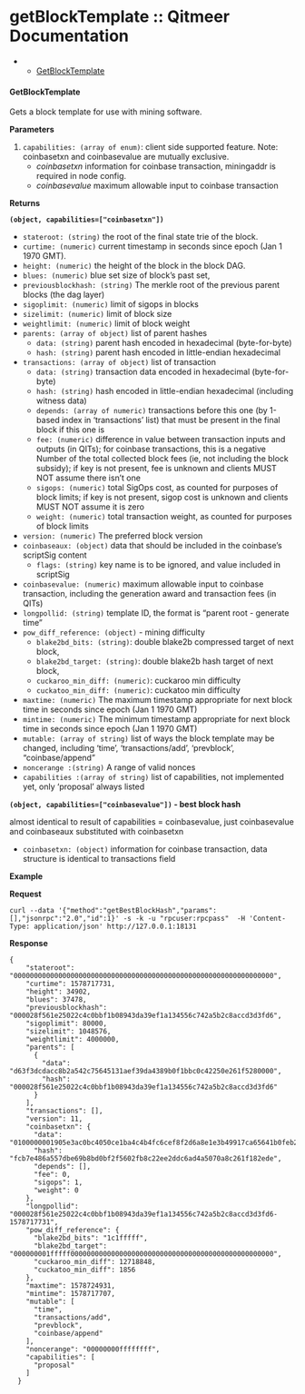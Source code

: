 # getBlockTemplate :: Qitmeer Documentation

*
  * [GetBlockTemplate](broken-reference)

#### GetBlockTemplate <a href="#getblocktemplate" id="getblocktemplate"></a>

Gets a block template for use with mining software.

**Parameters**

1. `capabilities: (array of enum)`: client side supported feature. Note: coinbasetxn and coinbasevalue are mutually exclusive.
   * _coinbasetxn_ information for coinbase transaction, miningaddr is required in node config.
   * _coinbasevalue_ maximum allowable input to coinbase transaction

**Returns**

**`(object, capabilities=["coinbasetxn"])`**

* `stateroot: (string)` the root of the final state trie of the block.
* `curtime: (numeric)` current timestamp in seconds since epoch (Jan 1 1970 GMT).
* `height: (numeric)` the height of the block in the block DAG.
* `blues: (numeric)` blue set size of block’s past set,
* `previousblockhash: (string)` The merkle root of the previous parent blocks (the dag layer)
* `sigoplimit: (numeric)` limit of sigops in blocks
* `sizelimit: (numeric)` limit of block size
* `weightlimit: (numeric)` limit of block weight
* `parents: (array of object)` list of parent hashes
  * `data: (string)` parent hash encoded in hexadecimal (byte-for-byte)
  * `hash: (string)` parent hash encoded in little-endian hexadecimal
* `transactions: (array of object)` list of transaction
  * `data: (string)` transaction data encoded in hexadecimal (byte-for-byte)
  * `hash: (string)` hash encoded in little-endian hexadecimal (including witness data)
  * `depends: (array of numeric)` transactions before this one (by 1-based index in ‘transactions’ list) that must be present in the final block if this one is
  * `fee: (numeric)` difference in value between transaction inputs and outputs (in QITs); for coinbase transactions, this is a negative Number of the total collected block fees (ie, not including the block subsidy); if key is not present, fee is unknown and clients MUST NOT assume there isn’t one
  * `sigops: (numeric)` total SigOps cost, as counted for purposes of block limits; if key is not present, sigop cost is unknown and clients MUST NOT assume it is zero
  * `weight: (numeric)` total transaction weight, as counted for purposes of block limits
* `version: (numeric)` The preferred block version
* `coinbaseaux: (object)` data that should be included in the coinbase’s scriptSig content
  * `flags: (string)` key name is to be ignored, and value included in scriptSig
* `coinbasevalue: (numeric)` maximum allowable input to coinbase transaction, including the generation award and transaction fees (in QITs)
* `longpollid: (string)` template ID, the format is “parent root - generate time”
* `pow_diff_reference: (object)` - mining difficulty
  * `blake2bd_bits: (string)`: double blake2b compressed target of next block,
  * `blake2bd_target: (string)`: double blake2b hash target of next block,
  * `cuckaroo_min_diff: (numeric)`: cuckaroo min difficulty
  * `cuckatoo_min_diff: (numeric)`: cuckatoo min difficulty
* `maxtime: (numeric)` The maximum timestamp appropriate for next block time in seconds since epoch (Jan 1 1970 GMT)
* `mintime: (numeric)` The minimum timestamp appropriate for next block time in seconds since epoch (Jan 1 1970 GMT)
* `mutable: (array of string)` list of ways the block template may be changed, including ‘time’, ‘transactions/add’, ‘prevblock’, “coinbase/append”
* `noncerange :(string)` A range of valid nonces
* `capabilities :(array of string)` list of capabilities, not implemented yet, only ‘proposal’ always listed

**`(object, capabilities=["coinbasevalue"])` - best block hash**

almost identical to result of capabilities = coinbasevalue, just coinbasevalue and coinbaseaux substituted with coinbasetxn

* `coinbasetxn: (object)` information for coinbase transaction, data structure is identical to transactions field

**Example**

**Request**

```
curl --data '{"method":"getBestBlockHash","params":[],"jsonrpc":"2.0","id":1}' -s -k -u "rpcuser:rpcpass"  -H 'Content-Type: application/json' http://127.0.0.1:18131 
```

**Response**

```
{
    "stateroot": "0000000000000000000000000000000000000000000000000000000000000000",
    "curtime": 1578717731,
    "height": 34902,
    "blues": 37478,
    "previousblockhash": "000028f561e25022c4c0bbf1b08943da39ef1a134556c742a5b2c8accd3d3fd6",
    "sigoplimit": 80000,
    "sizelimit": 1048576,
    "weightlimit": 4000000,
    "parents": [
      {
        "data": "d63f3dcdacc8b2a542c75645131aef39da4389b0f1bbc0c42250e261f5280000",
        "hash": "000028f561e25022c4c0bbf1b08943da39ef1a134556c742a5b2c8accd3d3fd6"
      }
    ],
    "transactions": [],
    "version": 11,
    "coinbasetxn": {
      "data": "0100000001905e3ac0bc4050ce1ba4c4b4fc6cef8f2d6a8e1e3b49917ca65641b0feb21c20ffffffffffffffff01007841cb020000001976a914a6b8fe2348fad076b7fd1b34b7e5b35db96dc2a088ac0000000000000000011703568800082ad99948a98c989f092f7169746d6565722f",
      "hash": "fcb7e486a557dbe69b8bd0bf2f5602fb8c22ee2ddc6ad4a5070a8c261f182ede",
      "depends": [],
      "fee": 0,
      "sigops": 1,
      "weight": 0
    },
    "longpollid": "000028f561e25022c4c0bbf1b08943da39ef1a134556c742a5b2c8accd3d3fd6-1578717731",
    "pow_diff_reference": {
      "blake2bd_bits": "1c1fffff",
      "blake2bd_target": "000000001fffff00000000000000000000000000000000000000000000000000",
      "cuckaroo_min_diff": 12718848,
      "cuckatoo_min_diff": 1856
    },
    "maxtime": 1578724931,
    "mintime": 1578717707,
    "mutable": [
      "time",
      "transactions/add",
      "prevblock",
      "coinbase/append"
    ],
    "noncerange": "00000000ffffffff",
    "capabilities": [
      "proposal"
    ]
  }

```
